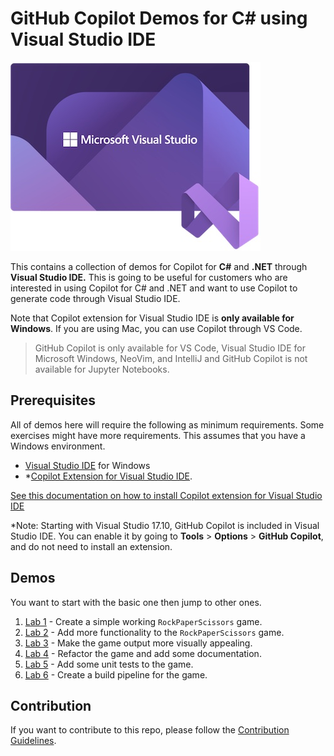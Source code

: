 # GitHub Copilot Demos for C# using Visual Studio IDE

![Microsoft Visual Studio ODE](./images/icon-vs.jpg)

This contains a collection of demos for Copilot for **C#** and **.NET** through **Visual Studio IDE.** This is going to be useful for customers who are interested in using Copilot for C# and .NET and want to use Copilot to generate code through Visual Studio IDE.

Note that Copilot extension for Visual Studio IDE is **only available for Windows**. If you are using Mac, you can use Copilot through VS Code.

> GitHub Copilot is only available for VS Code, Visual Studio IDE for Microsoft Windows, NeoVim, and IntelliJ and GitHub Copilot is not available for Jupyter Notebooks.

## Prerequisites

All of demos here will require the following as minimum requirements. Some exercises might have more requirements. This assumes that you have a Windows environment.

- [Visual Studio IDE](https://visualstudio.microsoft.com/downloads/) for Windows
- *[Copilot Extension for Visual Studio IDE](https://marketplace.visualstudio.com/items?itemName=GitHub.copilot).

[See this documentation on how to install Copilot extension for Visual Studio IDE](./CopilotExtensionVS)

*Note: Starting with Visual Studio 17.10, GitHub Copilot is included in Visual Studio IDE. You can enable it by going to **Tools** > **Options** > **GitHub Copilot**, and do not need to install an extension.

## Demos

You want to start with the basic one then jump to other ones.

1. [Lab 1](./Labs/RPS-Lab-1/README.md) - Create a simple working `RockPaperScissors` game.
1. [Lab 2](./Labs/RPS-Lab-2/README.md) - Add more functionality to the `RockPaperScissors` game.
1. [Lab 3](./Labs/RPS-Lab-3/README.md) - Make the game output more visually appealing.
1. [Lab 4](./Labs/RPS-Lab-4/README.md) - Refactor the game and add some documentation.
1. [Lab 5](./Labs/RPS-Lab-5/README.md) - Add some unit tests to the game.
1. [Lab 6](./Labs/RPS-Lab-6/README.md) - Create a build pipeline for the game.

## Contribution

If you want to contribute to this repo, please follow the [Contribution Guidelines](CONTRIBUTING.md).
